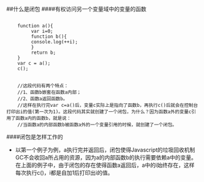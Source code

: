 ##什么是闭包
####有权访问另一个变量域中的变量的函数

```

	function a(){ 
		 var i=0; 
		 function b(){ 
		 console.log(++i); 
		 } 
		 return b; 
	} 
	var c = a(); 
	c(); 


	//这段代码有两个特点： 
	//1、函数b嵌套在函数a内部； 
	//2、函数a返回函数b。 
	//这样在执行完var c=a()后，变量c实际上是指向了函数b，再执行c()后就会在控制台打印出i的值(第一次为1)。这段代码其实就创建了一个闭包，为什么？因为函数a外的变量c引用了函数a内的函数b，就是说： 
	//当函数a的内部函数b被函数a外的一个变量引用的时候，就创建了一个闭包。
```

####闭包是怎样工作的
   + 以第一个例子为例，a执行完并返回后，闭包使得Javascript的垃圾回收机制GC不会收回a所占用的资源，因为a的内部函数b的执行需要依赖a中的变量。在上面的例子中，由于闭包的存在使得函数a返回后，a中的i始终存在，这样每次执行c()，i都是自加1后打印出i的值。
   
